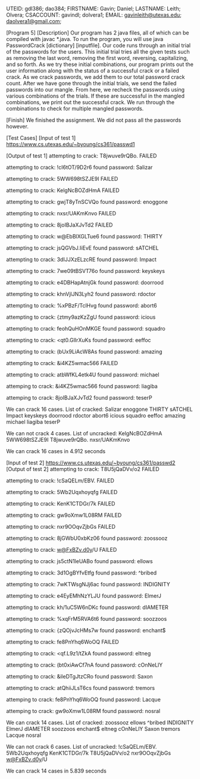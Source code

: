 UTEID: gdl386; dao384;
FIRSTNAME: Gavin; Daniel;
LASTNAME: Leith; Olvera;
CSACCOUNT: gavindl; dolvera1;
EMAIL: gavinleith@utexas.edu; daolvera1@gmail.com;

[Program 5]
[Description]
Our program has 2 java files, all of which can be compiled with javac *.java. To run the program, you will use java PasswordCrack [dictionary] [inputfile]. Our code runs through an initial trial of the passwords for the users. This initial trial tries all the given tests such as removing the last word, removing the first word, reversing, capitalizing, and so forth. As we try these initial combinations, our program prints out the user information along with the status of a successful crack or a failed crack. As we crack passwords, we add them to our total password crack count. After we have gone through the initial trials, we send the failed passwords into our mangle. From here, we recheck the passwords using various combinations of the trials. If these are successful in the mangled combinations, we print out the successful crack. We run through the combinations to check for multiple mangled passwords.

[Finish]
We finished the assignment. We did not pass all the passwords however.

[Test Cases]
[Input of test 1]
https://www.cs.utexas.edu/~byoung/cs361/passwd1

[Output of test 1]
attempting to crack: T8jwuve9rQBo.
FAILED

attempting to crack: !cI6tOT/9D2r6
found password: Salizar

attempting to crack: 5WW698tSZJE9I
FAILED

attempting to crack: KelgNcBOZdHmA
FAILED

attempting to crack: gwjT8yTnSCVQo
found password: enoggone

attempting to crack: nxsr/UAKmKnvo
FAILED

attempting to crack: 8joIBJaXJvTd2
FAILED

attempting to crack: w@EbBlXGLTue6
found password: THIRTY

attempting to crack: jsQGVbJ.IiEvE
found password: sATCHEL

attempting to crack: 3dIJJXzELzcRE
found password: Impact

attempting to crack: 7we09tBSVT76o
found password: keyskeys

attempting to crack: e4DBHapAtnjGk
found password: doorrood

attempting to crack: khnVjlJN3Lyh2
found password: rdoctor

attempting to crack: %xPBzF/TclHvg
found password: abort6

attempting to crack: {ztmy9azKzZgU
found password: icious

attempting to crack: feohQuHOnMKGE
found password: squadro

attempting to crack: <qt0.GlIrXuKs
found password: eeffoc

attempting to crack: (bUx9LiAcW8As
found password: amazing

attempting to crack: &i4KZ5wmac566
FAILED

attempting to crack: atbWfKL4etk4U
found password: michael

attemping to crack: &i4KZ5wmac566
found password: liagiba

attemping to crack: 8joIBJaXJvTd2
found password: teserP

We can crack 16 cases. 
List of cracked:
Salizar
enoggone
THIRTY
sATCHEL
Impact
keyskeys
doorrood
rdoctor
abort6
icious
squadro
eeffoc
amazing
michael
liagiba
teserP

We can not crack 4 cases.
List of uncracked:
KelgNcBOZdHmA
5WW698tSZJE9I
T8jwuve9rQBo.
nxsr/UAKmKnvo

We can crack 16 cases in 4.912 seconds


[Input of test 2]
https://www.cs.utexas.edu/~byoung/cs361/passwd2
[Output of test 2]
attempting to crack: T8U5jQaDVv/o2
FAILED

attempting to crack: !cSaQELm/EBV.
FAILED

attempting to crack: 5Wb2Uqxhoyqfg
FAILED

attempting to crack: KenK1CTDGr/7k
FAILED

attempting to crack: gw9oXmw1L08RM
FAILED

attempting to crack: nxr9OOqvZjbGs
FAILED

attempting to crack: 8jGWbU0xbKz06
found password: zoossooz

attempting to crack: w@FxBZv.d0y/U
FAILED

attempting to crack: js5ctN1leUABo
found password: ellows

attempting to crack: 3d1OgBYfvEtfg
found password: ^bribed

attempting to crack: 7wKTWsgNJj6ac
found password: INDIGNITY

attempting to crack: e4EyEMhNzYLJU
found password: ElmerJ

attempting to crack: kh/1uC5W6nDKc
found password: dIAMETER

attempting to crack: %xqFrM5RVA6t6
found password: soozzoos

attempting to crack: {zQOjvJcHMs7w
found password: enchant$

attempting to crack: fe8PnYhq6WoOQ
FAILED

attempting to crack: <qf.L9z1/tZkA
found password: eltneg

attempting to crack: (bt0xiAwCf7nA
found password: cOnNeLlY

attempting to crack: &ileDTgJtzCRo
found password: Saxon

attempting to crack: atQhiiJLsT6cs
found password: tremors

attemping to crack: fe8PnYhq6WoOQ
found password: Lacque

attemping to crack: gw9oXmw1L08RM
found password: nosral

We can crack 14 cases. 
List of cracked:
zoossooz
ellows
^bribed
INDIGNITY
ElmerJ
dIAMETER
soozzoos
enchant$
eltneg
cOnNeLlY
Saxon
tremors
Lacque
nosral

We can not crack 6 cases.
List of uncracked:
!cSaQELm/EBV.
5Wb2Uqxhoyqfg
KenK1CTDGr/7k
T8U5jQaDVv/o2
nxr9OOqvZjbGs
w@FxBZv.d0y/U

We can crack 14 cases in 5.839 seconds
